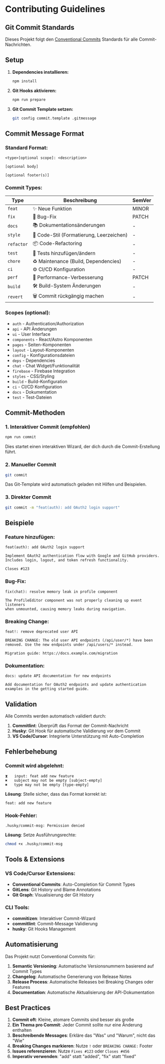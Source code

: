 # Contributing Guidelines

## Git Commit Standards

Dieses Projekt folgt den [Conventional Commits](https://www.conventionalcommits.org/en/v1.0.0/) Standards für alle Commit-Nachrichten.

## Setup

1. **Dependencies installieren:**
   ```bash
   npm install
   ```

2. **Git Hooks aktivieren:**
   ```bash
   npm run prepare
   ```

3. **Git Commit Template setzen:**
   ```bash
   git config commit.template .gitmessage
   ```

## Commit Message Format

### Standard Format:
```
<type>[optional scope]: <description>

[optional body]

[optional footer(s)]
```

### Commit Types:

| Type       | Beschreibung                                    | SemVer |
|------------|------------------------------------------------|--------|
| `feat`     | ✨ Neue Funktion                               | MINOR  |
| `fix`      | 🐛 Bug-Fix                                     | PATCH  |
| `docs`     | 📚 Dokumentationsänderungen                   | -      |
| `style`    | 💎 Code-Stil (Formatierung, Leerzeichen)      | -      |
| `refactor` | 📦 Code-Refactoring                           | -      |
| `test`     | 🚨 Tests hinzufügen/ändern                    | -      |
| `chore`    | ♻️ Maintenance (Build, Dependencies)          | -      |
| `ci`       | ⚙️ CI/CD Konfiguration                        | -      |
| `perf`     | 🚀 Performance-Verbesserung                   | PATCH  |
| `build`    | 🛠️ Build-System Änderungen                    | -      |
| `revert`   | 🗑️ Commit rückgängig machen                   | -      |

### Scopes (optional):

- `auth` - Authentication/Authorization
- `api` - API Änderungen  
- `ui` - User Interface
- `components` - React/Astro Komponenten
- `pages` - Seiten-Komponenten
- `layout` - Layout-Komponenten
- `config` - Konfigurationsdateien
- `deps` - Dependencies
- `chat` - Chat Widget/Funktionalität
- `firebase` - Firebase Integration
- `styles` - CSS/Styling
- `build` - Build-Konfiguration
- `ci` - CI/CD Konfiguration
- `docs` - Dokumentation
- `test` - Test-Dateien

## Commit-Methoden

### 1. Interaktiver Commit (empfohlen)
```bash
npm run commit
```
Dies startet einen interaktiven Wizard, der dich durch die Commit-Erstellung führt.

### 2. Manueller Commit
```bash
git commit
```
Das Git-Template wird automatisch geladen mit Hilfen und Beispielen.

### 3. Direkter Commit
```bash
git commit -m "feat(auth): add OAuth2 login support"
```

## Beispiele

### Feature hinzufügen:
```
feat(auth): add OAuth2 login support

Implement OAuth2 authentication flow with Google and GitHub providers.
Includes login, logout, and token refresh functionality.

Closes #123
```

### Bug-Fix:
```
fix(chat): resolve memory leak in profile component

The ProfileEditor component was not properly cleaning up event listeners
when unmounted, causing memory leaks during navigation.
```

### Breaking Change:
```
feat!: remove deprecated user API

BREAKING CHANGE: The old user API endpoints (/api/user/*) have been 
removed. Use the new endpoints under /api/users/* instead.

Migration guide: https://docs.example.com/migration
```

### Dokumentation:
```
docs: update API documentation for new endpoints

Add documentation for OAuth2 endpoints and update authentication
examples in the getting started guide.
```

## Validation

Alle Commits werden automatisch validiert durch:

1. **Commitlint**: Überprüft das Format der Commit-Nachricht
2. **Husky**: Git Hook für automatische Validierung vor dem Commit
3. **VS Code/Cursor**: Integrierte Unterstützung mit Auto-Completion

## Fehlerbehebung

### Commit wird abgelehnt:
```
⧗   input: feat add new feature
✖   subject may not be empty [subject-empty]
✖   type may not be empty [type-empty]
```

**Lösung**: Stelle sicher, dass das Format korrekt ist:
```
feat: add new feature
```

### Hook-Fehler:
```
.husky/commit-msg: Permission denied
```

**Lösung**: Setze Ausführungsrechte:
```bash
chmod +x .husky/commit-msg
```

## Tools & Extensions

### VS Code/Cursor Extensions:
- **Conventional Commits**: Auto-Completion für Commit Types
- **GitLens**: Git History und Blame Annotations
- **Git Graph**: Visualisierung der Git History

### CLI Tools:
- **commitizen**: Interaktiver Commit-Wizard
- **commitlint**: Commit-Message Validierung
- **husky**: Git Hooks Management

## Automatisierung

Das Projekt nutzt Conventional Commits für:

1. **Semantic Versioning**: Automatische Versionsnummern basierend auf Commit Types
2. **Changelog**: Automatische Generierung von Release Notes
3. **Release Process**: Automatische Releases bei Breaking Changes oder Features
4. **Documentation**: Automatische Aktualisierung der API-Dokumentation

## Best Practices

1. **Commit oft**: Kleine, atomare Commits sind besser als große
2. **Ein Thema pro Commit**: Jeder Commit sollte nur eine Änderung enthalten
3. **Beschreibende Messages**: Erkläre das "Was" und "Warum", nicht das "Wie"
4. **Breaking Changes markieren**: Nutze `!` oder `BREAKING CHANGE:` Footer
5. **Issues referenzieren**: Nutze `Fixes #123` oder `Closes #456`
6. **Imperativ verwenden**: "add" statt "added", "fix" statt "fixed"